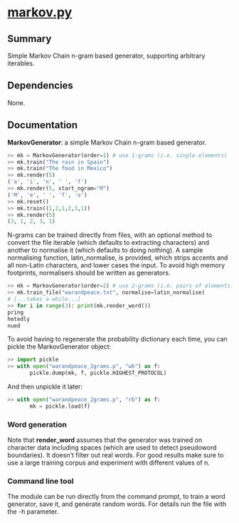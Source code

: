 # [markov.py](markov.py)

## Summary 
Simple Markov Chain n-gram based generator, supporting arbitrary iterables. 

## Dependencies
None. 

## Documentation

**MarkovGenerator**: a simple Markov Chain n-gram based generator. 

```python
>> mk = MarkovGenerator(order=1) # use 1-grams (i.e. single elements)
>> mk.train("The rain in Spain")
>> mk.train("The food in Mexico")
>> mk.render(5)
('a', 'i', 'n', ' ', 'f')
>> mk.render(5, start_ngram="M")
('M', 'e', ' ', 'f', 'o')
>> mk.reset()
>> mk.train((1,2,1,2,3,1))
>> mk.render(5)
(3, 1, 2, 3, 1)
```

N-grams can be trained directly from files, with an optional method to convert the file iterable (which defaults to extracting characters) and another to normalise it (which defaults to doing nothing). A sample normalising function, latin_normalise, is provided, which strips accents and all non-Latin characters, and lower cases the input. To avoid high memory footprints, normalisers should be written as generators. 

```python
>> mk = MarkovGenerator(order=2) # use 2-grams (i.e. pairs of elements)
>> mk.train_file("warandpeace.txt", normalise=latin_normalise)
# [...takes a while...]
>> for i in range(3): print(mk.render_word())
pring
hetedly
nued
```

To avoid having to regenerate the probability dictionary each time, you can pickle the MarkovGenerator object:

```python
>> import pickle
>> with open("warandpeace_2grams.p", "wb") as f:
       pickle.dump(mk, f, pickle.HIGHEST_PROTOCOL)
```

And then unpickle it later:

```python
>> with open("warandpeace_2grams.p", "rb") as f:
       mk = pickle.load(f)
```

### Word generation

Note that **render_word** assumes that the generator was trained on character data including spaces (which are used to detect pseudoword boundaries). It doesn't filter out real words. For good results make sure to use a large training corpus and experiment with different values of n.

### Command line tool

The module can be run directly from the command prompt, to train a word generator, save it, and generate random words. For details run the file with the -h parameter.
